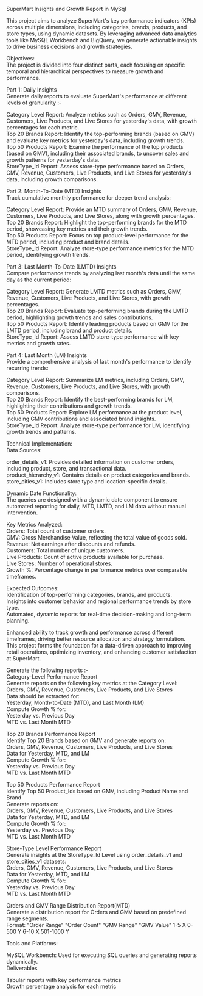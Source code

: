 SuperMart Insights and Growth Report in MySql<br/>

This project aims to analyze SuperMart's key performance indicators (KPIs) across multiple dimensions, including categories, brands, products, and store types, using dynamic datasets. By leveraging advanced data analytics tools like MySQL Workbench and BigQuery, we generate actionable insights to drive business decisions and growth strategies.

Objectives:<br/>
The project is divided into four distinct parts, each focusing on specific temporal and hierarchical perspectives to measure growth and performance.

Part 1: Daily Insights<br/>
Generate daily reports to evaluate SuperMart's performance at different levels of granularity :-

Category Level Report: Analyze metrics such as Orders, GMV, Revenue, Customers, Live Products, and Live Stores for yesterday's data, with growth percentages for each metric.<br/>
Top 20 Brands Report: Identify the top-performing brands (based on GMV) and evaluate key metrics for yesterday's data, including growth trends.<br/>
Top 50 Products Report: Examine the performance of the top products (based on GMV), including their associated brands, to uncover sales and growth patterns for yesterday's data.<br/>
StoreType_Id Report: Assess store-type performance based on Orders, GMV, Revenue, Customers, Live Products, and Live Stores for yesterday's data, including growth comparisons.<br/>

Part 2: Month-To-Date (MTD) Insights<br/>
Track cumulative monthly performance for deeper trend analysis:

Category Level Report: Provide an MTD summary of Orders, GMV, Revenue, Customers, Live Products, and Live Stores, along with growth percentages.<br/>
Top 20 Brands Report: Highlight the top-performing brands for the MTD period, showcasing key metrics and their growth trends.<br/>
Top 50 Products Report: Focus on top product-level performance for the MTD period, including product and brand details.<br/>
StoreType_Id Report: Analyze store-type performance metrics for the MTD period, identifying growth trends.<br/>

Part 3: Last Month-To-Date (LMTD) Insights<br/>
Compare performance trends by analyzing last month's data until the same day as the current period:

Category Level Report: Generate LMTD metrics such as Orders, GMV, Revenue, Customers, Live Products, and Live Stores, with growth percentages.<br/>
Top 20 Brands Report: Evaluate top-performing brands during the LMTD period, highlighting growth trends and sales contributions.<br/>
Top 50 Products Report: Identify leading products based on GMV for the LMTD period, including brand and product details.<br/>
StoreType_Id Report: Assess LMTD store-type performance with key metrics and growth rates.<br/>

Part 4: Last Month (LM) Insights<br/>
Provide a comprehensive analysis of last month's performance to identify recurring trends:

Category Level Report: Summarize LM metrics, including Orders, GMV, Revenue, Customers, Live Products, and Live Stores, with growth comparisons.<br/>
Top 20 Brands Report: Identify the best-performing brands for LM, highlighting their contributions and growth trends.<br/>
Top 50 Products Report: Explore LM performance at the product level, including GMV contributions and associated brand insights.<br/>
StoreType_Id Report: Analyze store-type performance for LM, identifying growth trends and patterns.<br/>

Technical Implementation:<br/>
Data Sources:

order_details_v1: Provides detailed information on customer orders, including product, store, and transactional data.<br/>
product_hierarchy_v1: Contains details on product categories and brands.<br/>
store_cities_v1: Includes store type and location-specific details.<br/>

Dynamic Date Functionality:<br/>
The queries are designed with a dynamic date component to ensure automated reporting for daily, MTD, LMTD, and LM data without manual intervention.

Key Metrics Analyzed:<br/>
Orders: Total count of customer orders.<br/>
GMV: Gross Merchandise Value, reflecting the total value of goods sold.<br/>
Revenue: Net earnings after discounts and refunds.<br/>
Customers: Total number of unique customers.<br/>
Live Products: Count of active products available for purchase.<br/>
Live Stores: Number of operational stores.<br/>
Growth %: Percentage change in performance metrics over comparable timeframes.<br/>

Expected Outcomes:<br/>
Identification of top-performing categories, brands, and products.<br/>
Insights into customer behavior and regional performance trends by store type.<br/>
Automated, dynamic reports for real-time decision-making and long-term planning.<br/>

Enhanced ability to track growth and performance across different timeframes, driving better resource allocation and strategy formulation.<br/>
This project forms the foundation for a data-driven approach to improving retail operations, optimizing inventory, and enhancing customer satisfaction at SuperMart.

Generate the following reports :-<br/>
Category-Level Performance Report<br/>
Generate reports on the following key metrics at the Category Level:<br/>
Orders, GMV, Revenue, Customers, Live Products, and Live Stores<br/>
Data should be extracted for:<br/>
Yesterday, Month-to-Date (MTD), and Last Month (LM)<br/>
Compute Growth % for:<br/>
Yesterday vs. Previous Day<br/>
MTD vs. Last Month MTD<br/>


Top 20 Brands Performance Report<br/>
Identify Top 20 Brands based on GMV and generate reports on:<br/>
Orders, GMV, Revenue, Customers, Live Products, and Live Stores<br/>
Data for Yesterday, MTD, and LM<br/>
Compute Growth % for:<br/>
Yesterday vs. Previous Day<br/>
MTD vs. Last Month MTD<br/>


Top 50 Products Performance Report<br/>
Identify Top 50 Product_Ids based on GMV, including Product Name and Brand<br/>
Generate reports on:<br/>
Orders, GMV, Revenue, Customers, Live Products, and Live Stores<br/>
Data for Yesterday, MTD, and LM<br/>
Compute Growth % for:<br/>
Yesterday vs. Previous Day<br/>
MTD vs. Last Month MTD<br/>


Store-Type Level Performance Report<br/>
Generate insights at the StoreType_Id Level using order_details_v1 and store_cities_v1 datasets:<br/>
Orders, GMV, Revenue, Customers, Live Products, and Live Stores<br/>
Data for Yesterday, MTD, and LM<br/>
Compute Growth % for:<br/>
Yesterday vs. Previous Day<br/>
MTD vs. Last Month MTD<br/>

 
Orders and GMV Range Distribution Report(MTD)<br/>
Generate a distribution report for Orders and GMV based on predefined range segments.<br/>
Format:
"Order Range" "Order Count"  "GMV Range" "GMV Value"
1-5            X              0-500       Y
6-10           X              501-1000    Y

Tools and Platforms:

MySQL Workbench: Used for executing SQL queries and generating reports dynamically.<br/>
Deliverables

Tabular reports with key performance metrics<br/>
Growth percentage analysis for each metric
